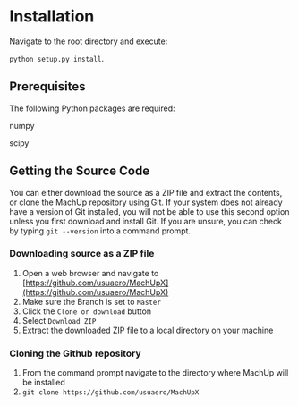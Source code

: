 # Installation

Navigate to the root directory and execute:

`python setup.py install`.

## Prerequisites

The following Python packages are required:

numpy

scipy

## Getting the Source Code

You can either download the source as a ZIP file and extract the contents, or 
clone the MachUp repository using Git. If your system does not already have a 
version of Git installed, you will not be able to use this second option unless 
you first download and install Git. If you are unsure, you can check by typing 
`git --version` into a command prompt.

### Downloading source as a ZIP file

1. Open a web browser and navigate to [https://github.com/usuaero/MachUpX](https://github.com/usuaero/MachUpX)
2. Make sure the Branch is set to `Master`
3. Click the `Clone or download` button
4. Select `Download ZIP`
5. Extract the downloaded ZIP file to a local directory on your machine

### Cloning the Github repository

1. From the command prompt navigate to the directory where MachUp will be installed
2. `git clone https://github.com/usuaero/MachUpX`

